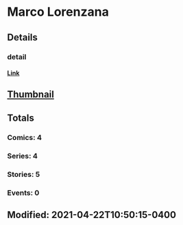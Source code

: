 # Marco  Lorenzana 
## Details
### detail
#### [Link](http://marvel.com/comics/creators/13175/marco_lorenzana?utm_campaign=apiRef&utm_source=225578a89fc76f3d20fbffda5d17a88d)
## [Thumbnail](http://i.annihil.us/u/prod/marvel/i/mg/b/40/image_not_available.jpg)
## Totals
### Comics: 4
### Series: 4
### Stories: 5
### Events: 0
## Modified: 2021-04-22T10:50:15-0400